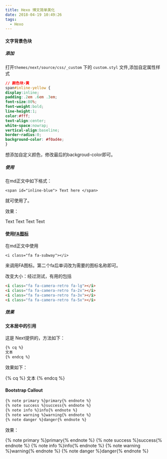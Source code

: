```yaml
---
title: Hexo 博文简单美化
date: 2018-04-19 10:49:26
tags:
  - Hexo
---
```




#### 文字背景色块

##### 添加

打开`themes/next/source/css/_custom` 下的 `custom.styl` 文件,添加自定属性样式

```css
// 颜色块-黄
span#inline-yellow {
display:inline;
padding:.2em .6em .3em;
font-size:80%;
font-weight:bold;
line-height:1;
color:#fff;
text-align:center;
white-space:nowrap;
vertical-align:baseline;
border-radius:0;
background-color: #f0ad4e;
}
```

想添加自定义颜色，修改最后的backgroud-color即可。

 <!-- more -->

##### 使用

在md正文中如下格式：

`<span id="inline-blue"> Text here </span>`

就可使用了。

效果：

<span id="inline-blue"> Text </span> <span id="inline-red"> Text </span>  <span id="inline-yellow"> Text </span> <span id="inline-purple"> Text </span> 

#### 使用[FA图标](https://fontawesome.com/icons)

在md正文中使用

`<i class="fa fa-subway"></i>`

来调用FA图标。第二个fa后单词改为需要的图标名称即可。

改变大小：经过测试，有用的包括

```html
<i class="fa fa-camera-retro fa-lg"></i>
<i class="fa fa-camera-retro fa-2x"></i>
<i class="fa fa-camera-retro fa-3x"></i>
<i class="fa fa-camera-retro fa-5x"></i>
```



##### 效果

<i class="fa fa-subway"></i>
<i class="fa fa-camera-retro fa-lg"></i>
<i class="fa fa-camera-retro fa-2x"></i>
<i class="fa fa-camera-retro fa-3x"></i>
<i class="fa fa-camera-retro fa-5x"></i>

#### 文本居中的引用

这是<span id="inline-blue"> Next</span>提供的，方法如下：

```html
{% cq %}
文本
{% endcq %}
```

效果如下：

{% cq %}
文本
{% endcq %}

#### Bootstrap Callout

```html
{% note primary %}primary{% endnote %}
{% note success %}success{% endnote %}
{% note info %}info{% endnote %}
{% note warning %}warning{% endnote %}
{% note danger %}danger{% endnote %}
```

效果：

{% note primary %}primary{% endnote %}
{% note success %}success{% endnote %}
{% note info %}info{% endnote %}
{% note warning %}warning{% endnote %}
{% note danger %}danger{% endnote %}

